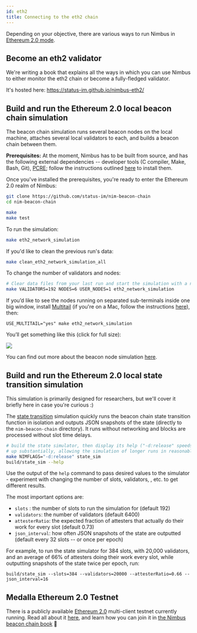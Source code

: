 ```yaml
---
id: eth2
title: Connecting to the eth2 chain
---
```


Depending on your objective, there are various ways to run Nimbus in [Ethereum 2.0 mode](https://github.com/status-im/nimbus-eth2).

## Become an eth2 validator

We're writing a book that explains all the ways in which you can use Nimbus to either monitor the eth2 chain or become a fully-fledged validator.

It's hosted here: https://status-im.github.io/nimbus-eth2/

## Build and run the Ethereum 2.0 local beacon chain simulation

The beacon chain simulation runs several beacon nodes on the local machine, attaches several local validators to each, and builds a beacon chain between them. 

**Prerequisites:** At the moment, Nimbus has to be built from source, and has the following external dependencies -- developer tools (C compiler, Make, Bash, Git), [PCRE](https://www.pcre.org/); follow the instructions outlined [here](https://github.com/status-im/nim-beacon-chain#prerequisites-for-everyone) to install them.

Once you've installed the prerequisites, you're ready to enter the Ethereum 2.0 realm of Nimbus:

```bash
git clone https://github.com/status-im/nim-beacon-chain
cd nim-beacon-chain

make
make test
```

To run the simulation:

```bash
make eth2_network_simulation
```

If you'd like to clean the previous run's data:

```bash
make clean_eth2_network_simulation_all
```

To change the number of validators and nodes:

```bash
# Clear data files from your last run and start the simulation with a new genesis block:
make VALIDATORS=192 NODES=6 USER_NODES=1 eth2_network_simulation
```

If you’d like to see the nodes running on separated sub-terminals inside one big window, install [Multitail](https://www.vanheusden.com/multitail/index.php) (if you're on a Mac, follow the instructions [here](https://brewinstall.org/Install-multitail-on-Mac-with-Brew/)), then:


```
USE_MULTITAIL="yes" make eth2_network_simulation
```

You’ll get something like this (click for full size):

[![](https://i.imgur.com/Pc99VDO.png)](https://i.imgur.com/Pc99VDO.png)


You can find out more about the beacon node simulation [here](https://our.status.im/nimbus-development-update-03/#beaconsimulation).

## Build and run the Ethereum 2.0 local state transition simulation

This simulation is primarily designed for researchers, but we'll cover it briefly here in case you're curious :)

The [state transition](https://github.com/ethereum/annotated-spec/blob/master/phase0/beacon-chain.md#beacon-chain-state-transition-function) simulation quickly runs the beacon chain state transition function in isolation and outputs JSON snapshots of the state (directly to the `nim-beacon-chain` directory). It runs without networking and blocks are processed without slot time delays.

```bash
# build the state simulator, then display its help ("-d:release" speeds it
# up substantially, allowing the simulation of longer runs in reasonable time)
make NIMFLAGS="-d:release" state_sim
build/state_sim --help
```

Use the output of the `help` command to pass desired values to the simulator - experiment with changing the number of slots, validators, , etc. to get different results.

The most important options are:

- `slots` : the number of slots to run the simulation for (default 192)
- `validators`: the number of validators (default 6400)
- `attesterRatio`: the expected fraction of attesters that actually do their work for every slot (default 0.73)
- `json_interval`: how often JSON snapshots of the state are outputted (default every 32 slots -- or once per epoch)

For example, to run the state simulator for 384 slots, with 20,000 validators, and an average of 66% of attesters doing their work every slot, while outputting snapshots of the state twice per epoch, run:

```
build/state_sim --slots=384 --validators=20000 --attesterRatio=0.66 --json_interval=16
```


## Medalla Ethereum 2.0 Testnet

There is a publicly available [Ethereum 2.0](https://our.status.im/tag/two-point-oh) multi-client testnet currently running. Read all about it [here](https://blog.ethereum.org/2020/08/03/eth2-quick-update-no-14/), and learn how you can join it in [the Nimbus beacon chain book](https://status-im.github.io/nimbus-eth2/medalla.html) 💛

